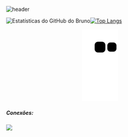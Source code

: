![header](https://user-images.githubusercontent.com/88558377/158323292-bb74edf7-77a7-4a49-90fa-567d86d942e1.gif)

![Estatísticas do GitHub do Bruno](https://github-readme-stats.vercel.app/api?username=BeyondtimeX&show_icons=true&theme=dark)[![Top Langs](https://github-readme-stats.vercel.app/api/top-langs/?username=BeyondTimeX&langs_count=8&layout=compact)](https://github.com/BeyondTimeX/github-readme-stats)
    
 <div align="center">
  
  ![Snake animation](https://github.com/BeyondtimeX/BeyondtimeX/blob/output/github-contribution-grid-snake.svg)
  
</div>

   <h5 align="left">Conexões:</h5>

  <a href="https://www.linkedin.com/in/brunodesouzaalmeida" target="_blank"><img src="https://img.shields.io/badge/LinkedIn-0077B5?style=for-the-badge&logo=linkedin&logoColor=white" target="_blank"></a> 
   

  

  

















